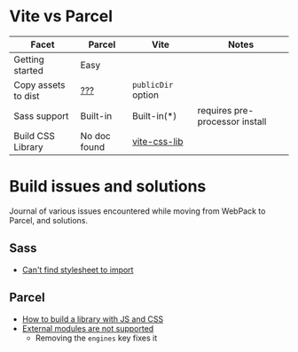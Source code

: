 # Vite vs Parcel

| Facet                | Parcel           | Vite                | Notes
|----------------------|------------------|---------------------|----------
| Getting started      | Easy             |                     |
| Copy assets to dist  | [???][1.2]       | `publicDir` option  |
| Sass support         | Built-in         | Built-in(*)         | requires pre-processor install
| Build CSS Library    | No doc found     | [vite-css-lib][1.1] |


[1.1]: <https://www.freecodecamp.org/news/build-a-css-library-with-vitejs/> (CSS library using vite)
[1.2]: <https://github.com/parcel-bundler/parcel/issues/3407> (Serving static data)

# Build issues and solutions
Journal of various issues encountered while moving from WebPack to
Parcel, and solutions.

## Sass
- [Can't find stylesheet to import](https://github.com/sass/sass/issues/3269)

## Parcel
- [How to build a library with JS and CSS](https://github.com/parcel-bundler/parcel/issues/7292)
- [External modules are not supported](https://github.com/parcel-bundler/parcel/issues/6769)
  - Removing the `engines` key fixes it